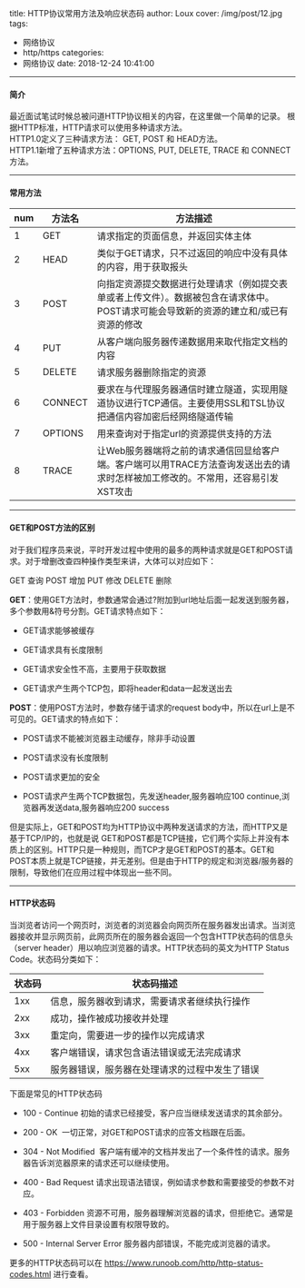title: HTTP协议常用方法及响应状态码
author: Loux
cover: /img/post/12.jpg
tags:
  - 网络协议
  - http/https
categories:
  - 网络协议
date: 2018-12-24 10:41:00
---
#### 简介
最近面试笔试时候总被问道HTTP协议相关的内容，在这里做一个简单的记录。
根据HTTP标准，HTTP请求可以使用多种请求方法。  
HTTP1.0定义了三种请求方法： GET, POST 和 HEAD方法。  
HTTP1.1新增了五种请求方法：OPTIONS, PUT, DELETE, TRACE 和 CONNECT 方法。
****

#### 常用方法
| num | 方法名     | 方法描述                                       
|---|---------|---------------------------------------------------------------
| 1 | GET     | 请求指定的页面信息，并返回实体主体 
| 2 | HEAD    | 类似于GET请求，只不过返回的响应中没有具体的内容，用于获取报头|
| 3 | POST    | 向指定资源提交数据进行处理请求（例如提交表单或者上传文件）。数据被包含在请求体中。POST请求可能会导致新的资源的建立和/或已有资源的修改 |
| 4 | PUT     | 从客户端向服务器传递数据用来取代指定文档的内容                                                                                        |
| 5 | DELETE  | 请求服务器删除指定的资源                                                                                                              |
| 6 | CONNECT | 要求在与代理服务器通信时建立隧道，实现用隧道协议进行TCP通信。主要使用SSL和TSL协议把通信内容加密后经网络隧道传输                       |
| 7 | OPTIONS | 用来查询对于指定url的资源提供支持的方法                                                                                               |
| 8 | TRACE   | 让Web服务器端将之前的请求通信回显给客户端。客户端可以用TRACE方法查询发送出去的请求时怎样被加工修改的。不常用，还容易引发XST攻击       |
****

#### GET和POST方法的区别


对于我们程序员来说，平时开发过程中使用的最多的两种请求就是GET和POST请求。对于增删改查四种操作类型来讲，大体可以对应如下：

GET 查询 POST 增加 PUT 修改 DELETE 删除

**GET**：使用GET方法时，参数通常会通过?附加到url地址后面一起发送到服务器，多个参数用&符号分割。GET请求特点如下：

-   GET请求能够被缓存

-   GET请求具有长度限制

-   GET请求安全性不高，主要用于获取数据

-   GET请求产生两个TCP包，即将header和data一起发送出去

**POST**：使用POST方法时，参数存储于请求的request
body中，所以在url上是不可见的。GET请求的特点如下：

-   POST请求不能被浏览器主动缓存，除非手动设置

-   POST请求没有长度限制

-   POST请求更加的安全

-   POST请求产生两个TCP数据包，先发送header,服务器响应100
    continue,浏览器再发送data,服务器响应200 success

但是实际上，GET和POST均为HTTP协议中两种发送请求的方法，而HTTP又是基于TCP/IP的，也就是说
GET和POST都是TCP链接，它们两个实际上并没有本质上的区别。HTTP只是一种规则，而TCP才是GET和POST的基本。GET和POST本质上就是TCP链接，并无差别。但是由于HTTP的规定和浏览器/服务器的限制，导致他们在应用过程中体现出一些不同。
****

#### HTTP状态码

当浏览者访问一个网页时，浏览者的浏览器会向网页所在服务器发出请求。当浏览器接收并显示网页前，此网页所在的服务器会返回一个包含HTTP状态码的信息头（server
header）用以响应浏览器的请求。HTTP状态码的英文为HTTP Status
Code。状态码分类如下：

| 状态码 | 状态码描述   |
|-----|------------------------------------------------|
| 1xx | 信息，服务器收到请求，需要请求者继续执行操作   |
| 2xx | 成功，操作被成功接收并处理                     |
| 3xx | 重定向，需要进一步的操作以完成请求             |
| 4xx | 客户端错误，请求包含语法错误或无法完成请求     |
| 5xx | 服务器错误，服务器在处理请求的过程中发生了错误 |

下面是常见的HTTP状态码

-   100 - Continue 初始的请求已经接受，客户应当继续发送请求的其余部分。

-   200 - OK  一切正常，对GET和POST请求的应答文档跟在后面。

-   304 - Not Modified 
    客户端有缓冲的文档并发出了一个条件性的请求。服务器告诉浏览器原来的请求还可以继续使用。

-   400 - Bad Request 请求出现语法错误，例如请求参数和需要接受的参数不对应。

-   403 - Forbidden
    资源不可用，服务器理解浏览器的请求，但拒绝它。通常是用于服务器上文件目录设置有权限导致的。

-   500 - Internal Server Error 服务器内部错误，不能完成浏览器的请求。

更多的HTTP状态码可以在 <https://www.runoob.com/http/http-status-codes.html>
进行查看。